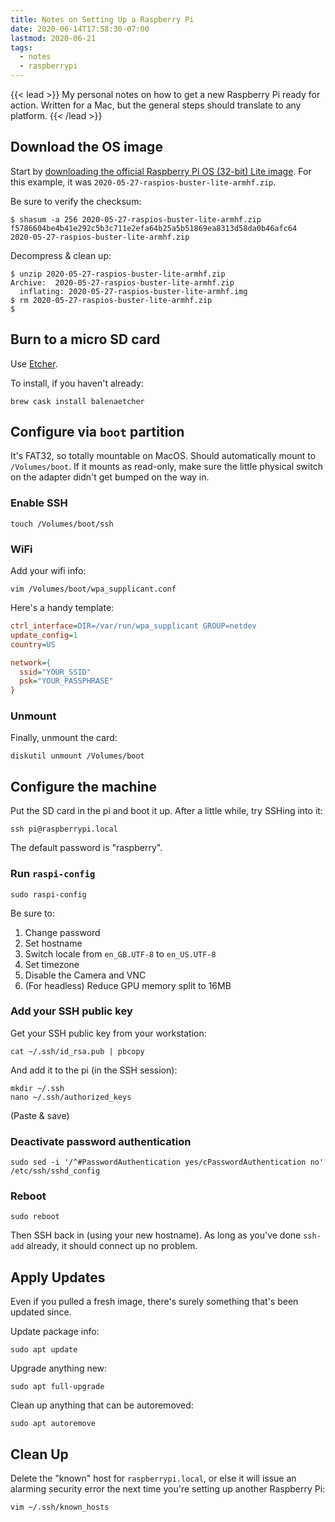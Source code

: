```yaml
---
title: Notes on Setting Up a Raspberry Pi
date: 2020-06-14T17:58:30-07:00
lastmod: 2020-06-21
tags:
  - notes
  - raspberrypi
---
```


{{< lead >}}
My personal notes on how to get a new Raspberry Pi ready for action. Written for a Mac, but the general steps should translate to any platform.
{{< /lead >}}

<!--more-->

## Download the OS image

Start by [downloading the official Raspberry Pi OS (32-bit) Lite image](https://www.raspberrypi.org/downloads/raspberry-pi-os/). For this example, it was `2020-05-27-raspios-buster-lite-armhf.zip`.

Be sure to verify the checksum:

```console
$ shasum -a 256 2020-05-27-raspios-buster-lite-armhf.zip
f5786604be4b41e292c5b3c711e2efa64b25a5b51869ea8313d58da0b46afc64  2020-05-27-raspios-buster-lite-armhf.zip
```

Decompress & clean up:

```console
$ unzip 2020-05-27-raspios-buster-lite-armhf.zip
Archive:  2020-05-27-raspios-buster-lite-armhf.zip
  inflating: 2020-05-27-raspios-buster-lite-armhf.img
$ rm 2020-05-27-raspios-buster-lite-armhf.zip
$
```

## Burn to a micro SD card

Use [Etcher](https://www.balena.io/etcher/).

To install, if you haven't already:

```console
brew cask install balenaetcher
```

## Configure via `boot` partition

It's FAT32, so totally mountable on MacOS. Should automatically mount to `/Volumes/boot`. If it mounts as read-only, make sure the little physical switch on the adapter didn't get bumped on the way in.

### Enable SSH

```console
touch /Volumes/boot/ssh
```

### WiFi

Add your wifi info:

```console
vim /Volumes/boot/wpa_supplicant.conf
```

Here's a handy template:

```ini
ctrl_interface=DIR=/var/run/wpa_supplicant GROUP=netdev
update_config=1
country=US

network={
  ssid="YOUR_SSID"
  psk="YOUR_PASSPHRASE"
}
```

### Unmount

Finally, unmount the card:

```console
diskutil unmount /Volumes/boot
```

## Configure the machine

Put the SD card in the pi and boot it up. After a little while, try SSHing into it:

```console
ssh pi@raspberrypi.local
```

The default password is "raspberry".

### Run `raspi-config`

```console
sudo raspi-config
```

Be sure to:

1. Change password
2. Set hostname
3. Switch locale from `en_GB.UTF-8` to `en_US.UTF-8`
4. Set timezone
5. Disable the Camera and VNC
6. (For headless) Reduce GPU memory split to 16MB

### Add your SSH public key

Get your SSH public key from your workstation:

```console
cat ~/.ssh/id_rsa.pub | pbcopy
```

And add it to the pi (in the SSH session):

```console
mkdir ~/.ssh
nano ~/.ssh/authorized_keys
```

(Paste & save)

### Deactivate password authentication

```console
sudo sed -i '/^#PasswordAuthentication yes/cPasswordAuthentication no' /etc/ssh/sshd_config
```

### Reboot

```console
sudo reboot
```

Then SSH back in (using your new hostname). As long as you've done `ssh-add` already, it should connect up no problem.

## Apply Updates

Even if you pulled a fresh image, there's surely something that's been updated since.

Update package info:

```console
sudo apt update
```

Upgrade anything new:

```console
sudo apt full-upgrade
```

Clean up anything that can be autoremoved:

```console
sudo apt autoremove
```

## Clean Up

Delete the "known" host for `raspberrypi.local`, or else it will issue an alarming security error the next time you're setting up another Raspberry Pi:

```console
vim ~/.ssh/known_hosts
```
